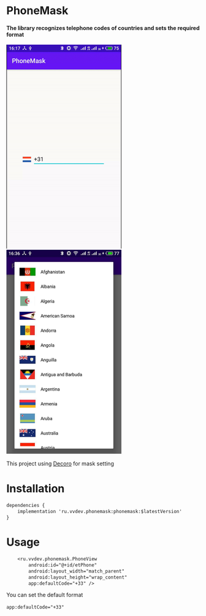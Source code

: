 # PhoneMask

#### The library recognizes telephone codes of countries and sets the required format

<img src="preview.gif" width="300" height="533">   <img src="countries.jpg" width="300" height="533">

This project using [Decoro](https://github.com/TinkoffCreditSystems/decoro) for mask setting


# Installation

```
dependencies {
    implementation 'ru.vvdev.phonemask:phonemask:$latestVersion'
}
```
# Usage

```
    <ru.vvdev.phonemask.PhoneView
        android:id="@+id/etPhone"
        android:layout_width="match_parent"
        android:layout_height="wrap_content"
        app:defaultCode="+33" />

```

You can set the default format

`app:defaultCode="+33"`
